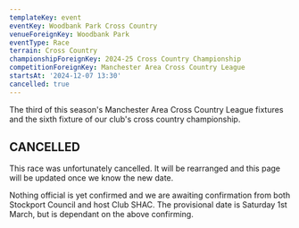 ```yaml
---
templateKey: event
eventKey: Woodbank Park Cross Country
venueForeignKey: Woodbank Park
eventType: Race
terrain: Cross Country
championshipForeignKey: 2024-25 Cross Country Championship
competitionForeignKey: Manchester Area Cross Country League
startsAt: '2024-12-07 13:30'
cancelled: true
---
```

The third of this season's Manchester Area Cross Country League fixtures and the sixth fixture of our club's cross country championship.

## CANCELLED
This race was unfortunately cancelled. It will be rearranged and this page will be updated once we know the new date.

Nothing official is yet confirmed and we are awaiting confirmation from both Stockport Council and host Club SHAC. The provisional date is Saturday 1st March, but is dependant on the above confirming.